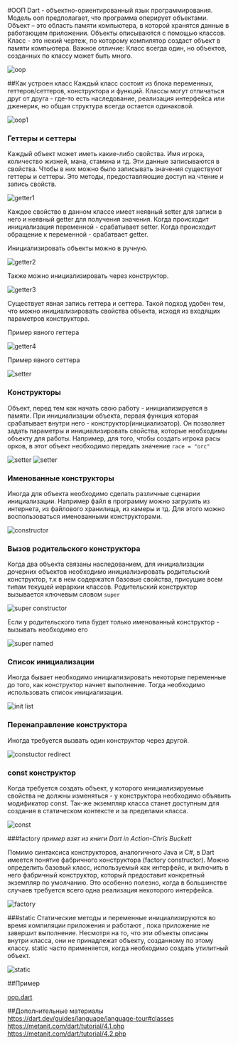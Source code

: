 #ООП
Dart - объектно-ориентированный язык программирования.
Модель ооп предполагает, что программа оперирует объектами.
Объект – это область памяти компьютера, в которой хранятся данные в работающем приложении.
Объекты описываются с помощью классов. Класс - это некий чертеж, по которому 
компилятор создаст объект в памяти компьютера. Важное отличие:
Класс всегда один, но объектов, созданных по классу может быть много.

![oop](oop_sample_1.png)

##Как устроен класс
Каждый класс состоит из блока переменных, геттеров/сеттеров, конструктора и функций.
Классы могут отличаться друг от друга - где-то есть наследование, 
реализация интерфейса или дженерик, но общая структура всегда остается одинаковой.

![oop1](oop_sample_1.2.png)

### Геттеры и сеттеры
Каждый объект может иметь какие-либо свойства. Имя игрока, количество жизней,
мана, стамина и тд. Эти данные записываются в свойства. Чтобы в них можно
было записывать значения существуют геттеры и сеттеры. Это методы, предоставляющие
доступ на чтение и запись свойств.

![getter1](oop_sample_2.png)

Каждое свойство в данном классе имеет неявный setter для записи в него и неявный getter для получения значения.
Когда происходит инициализация переменной - срабатывает setter.
Когда происходит обращение к переменной - срабатвает getter.

Инициализировать объекты можно в ручную.

![getter2](opp_sample_2.1.png)

Также можно инициализировать через конструктор.

![getter3](oop_sample_3.png)

Существует явная запись геттера и сеттера.
Такой подход удобен тем, что можно инициализировать
свойства объекта, исходя из входящих параметров конструктора.

Пример явного геттера

![getter4](oop_sample_4.png)

Пример явного сеттера

![setter](oop_sample_5.png)

### Конструкторы

Объект, перед тем как начать свою работу - инициализируется в памяти.
При инициализации объекта, первая функция которая срабатывает внутри него - конструктор(инициализатор).
Он позволяет задать параметры и инициализировать свойства, которые необходимы объекту для работы.
Например, для того, чтобы создать игрока расы орков, в этот объект необходимо передать 
значение `race = "orc"`

![setter](oop_sample_6.png)
![setter](oop_sample_7.png)

### Именованные конструкторы
Иногда для объекта необходимо сделать различные сценарии инициализации. Например файл
в программу можно загрузить из интернета, из файлового хранилища, из камеры и тд.
Для этого можно воспользоваться именованными конструкторами.

![constructor](oop_sample_8.png)

### Вызов родительского конструктора
Когда два объекта связаны наследованием, для инициализации дочерних объектов
необходимо инициализировать родительский конструктор, т.к в нем содержатся
базовые свойства, присущие всем типам текущей иерархии классов.
Родительский конструктор вызывается ключевым словом `super`

![super constructor](oop_sample_9.png)

Если у родительского типа будет только именованный конструктор - вызывать необходимо его

![super named](opp_sample_10.png)

### Список инициализации
Иногда бывает необходимо инициализировать некоторые переменные до того, как конструктор начнет выполнение.
Тогда необходимо использовать список инициализации.

![init list](oop_sample_11.png)

### Перенаправление конструктора
Иногда требуется вызвать один конструктор через другой. 

![constuctor redirect](oop_sample_12.png)

### const конструктор
Когда требуется создать объект, у которого инициализируемые свойства
не должны изменяться - у конструктора необходимо объявить 
модификатор const. Так-же экземпляр класса станет доступным для создания в статическом
контексте и за пределами класса.

![const](oop_sample_13.png)

###factory
_пример взят из книги Dart in Action-Chris Buckett_

Помимо синтаксиса конструкторов, аналогичного Java и C#, в Dart имеется понятие
фабричного конструктора (factory constructor). Можно определить базовый класс,
используемый как интерфейс, и включить в него фабричный конструктор, который
предоставит конкретный экземпляр по умолчанию. Это особенно полезно, когда в большинстве
случаев требуется всего одна реализация некоторого интерфейса.

![factory](oop_sample_14.png)


###static
Статические методы и переменные инициализируются во время компиляции приложения и работают
, пока приложение не завершит выполнение. Несмотря на то, что эти объекты описаны
внутри класса, они не принадлежат объекту, созданному по этому классу. static часто
применяется, когда необходимо создать утилитный объект.

![static](oop_sample_15.png)

##Пример

[oop.dart](oop.dart)

##Дополнительные материалы
https://dart.dev/guides/language/language-tour#classes
https://metanit.com/dart/tutorial/4.1.php
https://metanit.com/dart/tutorial/4.2.php